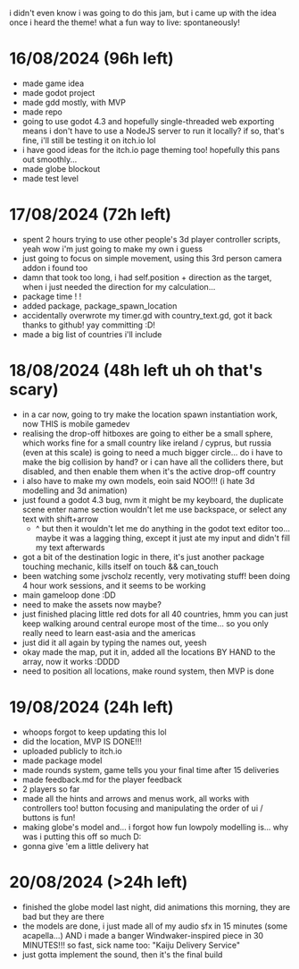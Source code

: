 i didn't even know i was going to do this jam, but i came up with the idea once i heard the theme! what a fun way to live: spontaneously!

# 16/08/2024 (96h left)
- made game idea
- made godot project
- made gdd mostly, with MVP
- made repo
- going to use godot 4.3 and hopefully single-threaded web exporting means i don't have to use a NodeJS server to run it locally? if so, that's fine, i'll still be testing it on itch.io lol
- i have good ideas for the itch.io page theming too! hopefully this pans out smoothly...
- made globe blockout
- made test level

# 17/08/2024 (72h left)
- spent 2 hours trying to use other people's 3d player controller scripts, yeah wow i'm just going to make my own i guess
- just going to focus on simple movement, using this 3rd person camera addon i found too
- damn that took too long, i had self.position + direction as the target, when i just needed the direction for my calculation...
- package time ! !
- added package, package_spawn_location
- accidentally overwrote my timer.gd with country_text.gd, got it back thanks to github! yay committing :D!
- made a big list of countries i'll include

# 18/08/2024 (48h left uh oh that's scary)
- in a car now, going to try make the location spawn instantiation work, now THIS is mobile gamedev
- realising the drop-off hitboxes are going to either be a small sphere, which works fine for a small country like ireland / cyprus, but russia (even at this scale) is going to need a much bigger circle... do i have to make the big collision by hand? or i can have all the colliders there, but disabled, and then enable them when it's the active drop-off country
- i also have to make my own models, eoin said NOO!!! (i hate 3d modelling and 3d animation)
- just found a godot 4.3 bug, nvm it might be my keyboard, the duplicate scene enter name section wouldn't let me use backspace, or select any text with shift+arrow
  - ^ but then it wouldn't let me do anything in the godot text editor too... maybe it was a lagging thing, except it just ate my input and didn't fill my text afterwards
- got a bit of the destination logic in there, it's just another package touching mechanic, kills itself on touch && can_touch
- been watching some jvscholz recently, very motivating stuff! been doing 4 hour work sessions, and it seems to be working
- main gameloop done :DD
- need to make the assets now maybe?
- just finished placing little red dots for all 40 countries, hmm you can just keep walking around central europe most of the time... so you only really need to learn east-asia and the americas
- just did it all again by typing the names out, yeesh
- okay made the map, put it in, added all the locations BY HAND to the array, now it works :DDDD
- need to position all locations, make round system, then MVP is done

# 19/08/2024 (24h left)
- whoops forgot to keep updating this lol
- did the location, MVP IS DONE!!!
- uploaded publicly to itch.io
- made package model
- made rounds system, game tells you your final time after 15 deliveries
- made feedback.md for the player feedback
- 2 players so far
- made all the hints and arrows and menus work, all works with controllers too! button focusing and manipulating the order of ui / buttons is fun!
- making globe's model and... i forgot how fun lowpoly modelling is... why was i putting this off so much D:
- gonna give 'em a little delivery hat

# 20/08/2024 (>24h left)
- finished the globe model last night, did animations this morning, they are bad but they are there
- the models are done, i just made all of my audio sfx in 15 minutes (some acapella...) AND i made a banger Windwaker-inspired piece in 30 MINUTES!!! so fast, sick name too: "Kaiju Delivery Service"
- just gotta implement the sound, then it's the final build

